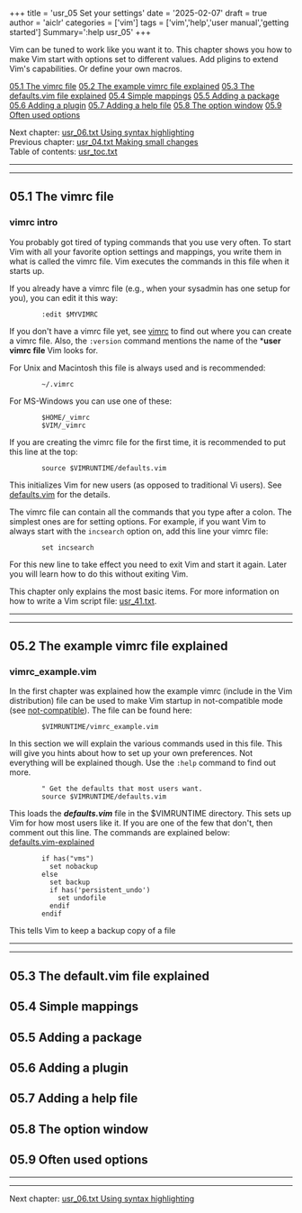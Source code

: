 +++
title = 'usr_05 Set your settings'
date = '2025-02-07'
draft = true
author = 'aiclr'
categories = ['vim']
tags = ['vim','help','user manual','getting started']
Summary=':help usr_05'
+++

Vim can be tuned to work like you want it to. This chapter shows you how to make Vim start with options set to different values. Add pligins to extend Vim's capabilities. Or define your own macros.

[05.1    The vimrc file](#051-the-vimrc-file)
[05.2    The example vimrc file explained](#052-the-example-vimrc-file-explained)
[05.3    The defaults.vim file explained](#053-the-defaultvim-file-explained)
[05.4    Simple mappings](#054-simple-mappings)
[05.5    Adding a package](#055-adding-a-package)
[05.6    Adding a plugin](#056-adding-a-plugin)
[05.7    Adding a help file](#057-adding-a-help-file)
[05.8    The option window](#058-the-option-window)
[05.9    Often used options](#059-often-used-options)

Next chapter: [usr_06.txt  Using syntax highlighting](../usr_06)<br>
Previous chapter: [usr_04.txt  Making small changes](../usr_04)<br>
Table of contents: [usr_toc.txt](../../usr_toc)

___
___
## 05.1 The vimrc file

### vimrc intro

You probably got tired of typing commands that you use very often. To start Vim with all your favorite option settings and mappings, you write them in what is called the vimrc file. Vim executes the commands in this file when it starts up.

If you already have a vimrc file (e.g., when your sysadmin has one setup for you), you can edit it this way:
```text
        :edit $MYVIMRC
```
If you don't have a vimrc file yet, see [vimrc](../../../starting#vimrc-exrc) to find out where you can create a vimrc file. Also, the `:version` command mentions the name of the ***user vimrc file** Vim looks for.

For Unix and Macintosh this file is always used and is recommended:
```text
        ~/.vimrc
```
For MS-Windows you can use one of these:
```text
        $HOME/_vimrc
        $VIM/_vimrc
```
If you are creating the vimrc file for the first time, it is recommended to put this line at the top:
```text
        source $VIMRUNTIME/defaults.vim
```
This initializes Vim for new users (as opposed to traditional Vi users). See [defaults.vim](../../../starting#default.vim) for the details.

The vimrc file can contain all the commands that you type after a colon. The simplest ones are for setting options. For example, if you want Vim to always start with the `incsearch` option on, add this line your vimrc file:
```text
        set incsearch
```
For this new line to take effect you need to exit Vim and start it again. Later you will learn how to do this without exiting Vim.

This chapter only explains the most basic items. For more information on how to write a Vim script file: [usr_41.txt](../../tuning_vim/usr_41).

___
___

## 05.2 The example vimrc file explained

### vimrc_example.vim

In the first chapter was explained how the example vimrc (include in the Vim distribution) file can be used to make Vim startup in not-compatible mode (see [not-compatible](../usr_01#not-compatible)). The file can be found here:
```text
        $VIMRUNTIME/vimrc_example.vim
```
In this section we will explain the various commands used in this file. This will give you hints about how to set up your own preferences. Not everything will be explained though. Use the `:help` command to find out more.
```text
        " Get the defaults that most users want.
        source $VIMRUNTIME/defaults.vim
```
This loads the ***defaults.vim*** file in the $VIMRUNTIME directory. This sets up Vim for how most users like it. If you are one of the few that don't, then comment out this line. The commands are explained below:<br>
[defaults.vim-explained](#defaultsvim-explained)
```text
        if has("vms")
          set nobackup
        else
          set backup
          if has('persistent_undo')
            set undofile
          endif
        endif
```
This tells Vim to keep a backup copy of a file

___
___

## 05.3 The default.vim file explained
## 05.4 Simple mappings
## 05.5 Adding a package
## 05.6 Adding a plugin
## 05.7 Adding a help file
## 05.8 The option window
## 05.9 Often used options

___
___

Next chapter: [usr_06.txt  Using syntax highlighting](../usr_06)